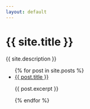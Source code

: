 ```yaml
---
layout: default
---
```


<h1>{{ site.title }}</h1>
<p>{{ site.description }}</p>

<ul>
  {% for post in site.posts %}
    <li>
      <a href="{{ post.url }}">{{ post.title }}</a>
      <p>{{ post.excerpt }}</p>
    </li>
  {% endfor %}
</ul>